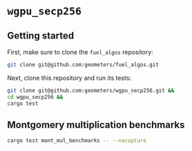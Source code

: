 # `wgpu_secp256`

## Getting started

First, make sure to clone the `fuel_algos` repository:

```bash
git clone git@github.com:geometers/fuel_algos.git
```

Next, clone this repository and run its tests:

```bash
git clone git@github.com:geometers/wgpu_secp256.git &&
cd wgpu_secp256 &&
cargo test
```

## Montgomery multiplication benchmarks

```bash
cargo test mont_mul_benchmarks -- --nocapture
```
